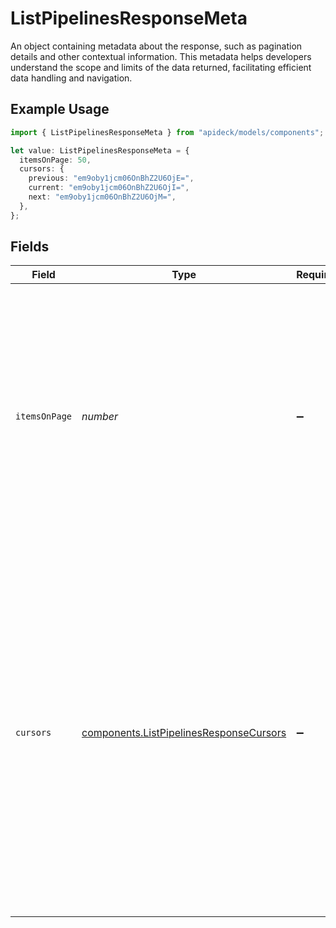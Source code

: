 # ListPipelinesResponseMeta

An object containing metadata about the response, such as pagination details and other contextual information. This metadata helps developers understand the scope and limits of the data returned, facilitating efficient data handling and navigation.

## Example Usage

```typescript
import { ListPipelinesResponseMeta } from "apideck/models/components";

let value: ListPipelinesResponseMeta = {
  itemsOnPage: 50,
  cursors: {
    previous: "em9oby1jcm06OnBhZ2U6OjE=",
    current: "em9oby1jcm06OnBhZ2U6OjI=",
    next: "em9oby1jcm06OnBhZ2U6OjM=",
  },
};
```

## Fields

| Field                                                                                                                                                                                                                                                                                    | Type                                                                                                                                                                                                                                                                                     | Required                                                                                                                                                                                                                                                                                 | Description                                                                                                                                                                                                                                                                              | Example                                                                                                                                                                                                                                                                                  |
| ---------------------------------------------------------------------------------------------------------------------------------------------------------------------------------------------------------------------------------------------------------------------------------------- | ---------------------------------------------------------------------------------------------------------------------------------------------------------------------------------------------------------------------------------------------------------------------------------------- | ---------------------------------------------------------------------------------------------------------------------------------------------------------------------------------------------------------------------------------------------------------------------------------------- | ---------------------------------------------------------------------------------------------------------------------------------------------------------------------------------------------------------------------------------------------------------------------------------------- | ---------------------------------------------------------------------------------------------------------------------------------------------------------------------------------------------------------------------------------------------------------------------------------------- |
| `itemsOnPage`                                                                                                                                                                                                                                                                            | *number*                                                                                                                                                                                                                                                                                 | :heavy_minus_sign:                                                                                                                                                                                                                                                                       | Indicates the number of items included in the current page of the response data. This property is essential for managing pagination, allowing developers to efficiently process and display data across multiple pages.                                                                  | 50                                                                                                                                                                                                                                                                                       |
| `cursors`                                                                                                                                                                                                                                                                                | [components.ListPipelinesResponseCursors](../../models/components/listpipelinesresponsecursors.md)                                                                                                                                                                                       | :heavy_minus_sign:                                                                                                                                                                                                                                                                       | This object contains cursors that help navigate through paginated API results. It includes pointers to move to previous, current, or next pages, facilitating seamless data retrieval across multiple pages. Useful for handling large datasets by breaking them into manageable chunks. |                                                                                                                                                                                                                                                                                          |